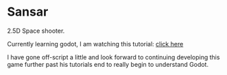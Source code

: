 # Sansar
2.5D Space shooter.

Currently learning godot, I am watching this tutorial: 
[click here](https://www.youtube.com/watch?v=Qh-Q6b5gQ8s&list=PLNhMW555KBpk8iyIKCIf3arzlK6_H8NLx&index=7)  

I have gone off-script a little and look forward to continuing developing this game further past his tutorials end to really begin to understand Godot. 
